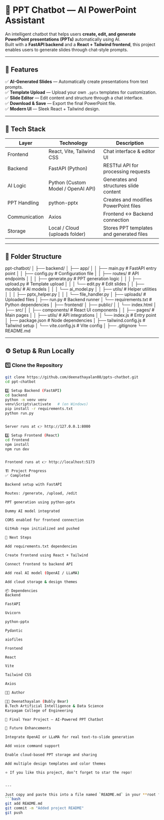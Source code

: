 # 🧠 PPT Chatbot — AI PowerPoint Assistant

An intelligent chatbot that helps users **create, edit, and generate PowerPoint presentations (PPTs)** automatically using AI.  
Built with a **FastAPI backend** and a **React + Tailwind frontend**, this project enables users to generate slides through chat-style prompts.

---

## 🌟 Features

✅ **AI-Generated Slides** — Automatically create presentations from text prompts.  
✅ **Template Upload** — Upload your own `.pptx` templates for customization.  
✅ **Slide Editor** — Edit content and structure through a chat interface.  
✅ **Download & Save** — Export the final PowerPoint file.  
✅ **Modern UI** — Sleek React + Tailwind design.

---

## 🧩 Tech Stack

| Layer        | Technology                         | Description                              |
|--------------|-------------------------------------|------------------------------------------|
| Frontend     | React, Vite, Tailwind CSS           | Chat interface & editor UI               |
| Backend      | FastAPI (Python)                    | RESTful API for processing requests      |
| AI Logic     | Python (Custom Model / OpenAI API)  | Generates and structures slide content   |
| PPT Handling | python-pptx                         | Creates and modifies PowerPoint files    |
| Communication| Axios                               | Frontend ↔ Backend connection            |
| Storage      | Local / Cloud (uploads folder)      | Stores PPT templates and generated files |

---

## 📁 Folder Structure

ppt-chatbot/
│
├── backend/
│ ├── app/
│ │ ├── main.py # FastAPI entry point
│ │ ├── config.py # Configuration file
│ │ ├── routes/ # API endpoints
│ │ │ ├── generate.py # PPT generation logic
│ │ │ ├── upload.py # Template upload
│ │ │ └── edit.py # Edit slides
│ │ ├── models/ # AI models
│ │ │ └── ai_model.py
│ │ ├── utils/ # Helper utilities
│ │ │ ├── pptx_helper.py
│ │ │ └── file_handler.py
│ ├── uploads/ # Uploaded files
│ ├── run.py # Backend runner
│ └── requirements.txt # Python dependencies
│
├── frontend/
│ ├── public/
│ │ └── index.html
│ ├── src/
│ │ ├── components/ # React UI components
│ │ ├── pages/ # Main pages
│ │ ├── utils/ # API integrations
│ │ └── index.js # Entry point
│ ├── package.json # Node dependencies
│ ├── tailwind.config.js # Tailwind setup
│ └── vite.config.js # Vite config
│
├── .gitignore
└── README.md


---

## ⚙️ Setup & Run Locally

### 1️⃣ Clone the Repository
```bash
git clone https://github.com/deenathayalan08/ppts-chatbot.git
cd ppt-chatbot

2️⃣ Setup Backend (FastAPI)
cd backend
python -m venv venv
venv\Scripts\activate   # (on Windows)
pip install -r requirements.txt
python run.py


Server runs at 👉 http://127.0.0.1:8000

3️⃣ Setup Frontend (React)
cd frontend
npm install
npm run dev


Frontend runs at 👉 http://localhost:5173

🏗️ Project Progress
✅ Completed

Backend setup with FastAPI

Routes: /generate, /upload, /edit

PPT generation using python-pptx

Dummy AI model integrated

CORS enabled for frontend connection

GitHub repo initialized and pushed

🚀 Next Steps

Add requirements.txt dependencies

Create frontend using React + Tailwind

Connect frontend to backend API

Add real AI model (OpenAI / LLaMA)

Add cloud storage & design themes

📦 Dependencies
Backend

FastAPI

Uvicorn

python-pptx

Pydantic

aiofiles

Frontend

React

Vite

Tailwind CSS

Axios

👨‍💻 Author

🧑‍🎓 Deenathayalan (Bubly Bear)
B.Tech Artificial Intelligence & Data Science
Karpagam College of Engineering

📅 Final Year Project — AI-Powered PPT Chatbot

🏁 Future Enhancements

Integrate OpenAI or LLaMA for real text-to-slide generation

Add voice command support

Enable cloud-based PPT storage and sharing

Add multiple design templates and color themes

⭐ If you like this project, don’t forget to star the repo!


---

Just copy and paste this into a file named `README.md` in your **root folder**, then commit and push it:
```bash
git add README.md
git commit -m "Added project README"
git push